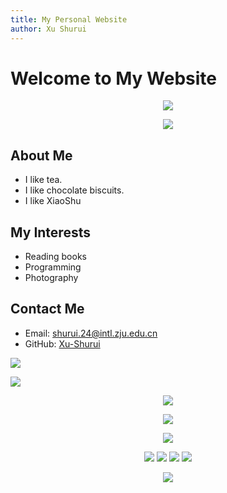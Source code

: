 ```yaml
---
title: My Personal Website
author: Xu Shurui
---
```


# Welcome to My Website

<p align="center">
<img src="https://capsule-render.vercel.app/api?type=waving&color=timeGradient&height=300&&section=header&text=HI%20THERE!&fontSize=90&fontAlign=50&fontAlignY=30&desc=I%20am%20Xu%20Shurui!&descAlign=50&descSize=30&descAlignY=60&animation=twinkling" />
</p>

<p align="center">
<img src="https://readme-typing-svg.demolab.com?font=Orbitron&size=25&pause=1000&center=true&vCenter=true&random=false&width=600&lines=Welcome+to+my+GitHub+profile+page!;I+am+obsessed+with+programming!" />
</p>

## About Me

- I like tea.
- I like chocolate biscuits.
- I like XiaoShu

## My Interests

- Reading books
- Programming
- Photography

## Contact Me

- Email: shurui.24@intl.zju.edu.cn
- GitHub: [Xu-Shurui](https://github.com/Xu-Shurui)


![](c:\Users\21507\Desktop\生物信息学\IBI1\notes\IBI_12024-2025\IBI1_2024-25\Practical3\Xu-Shurui.github.io\image\2.png)


![](c:\Users\21507\Desktop\生物信息学\IBI1\notes\IBI_12024-2025\IBI1_2024-25\Practical3\Xu-Shurui.github.io\image\1.png)


<p align="center">
<img src="https://github-readme-stats.vercel.app/api/wakatime?username=Xu-Shurui&theme=transparent&hide_border=true&layout=compact&langs_count=22" />
</p>

<p align="center">
<img src="https://github-readme-stats.vercel.app/api/top-langs/?username=Xu-Shurui&theme=transparent&hide_border=true&layout=donut-vertical&langs_count=6" />
</p>

<p align="center">
<img src="https://skillicons.dev/icons?i=py,c,cpp,cs,java,html,css,js,ts,md,matlab&theme=light" />
</p>

<p align="center">
<a href="https://github.com/Xu-Shurui"><img src="https://img.shields.io/badge/GitHub-Xu-Shurui-blue?logo=github" /></a>
<a href="https://yourblog.com"><img src="https://img.shields.io/badge/Blog-yourblog-red?logo=medium" /></a>
<img src="https://img.shields.io/badge/QQ-yourqq-green?logo=tencentqq" />
<img src="https://komarev.com/ghpvc/?username=Xu-Shurui&abbreviated=true&color=yellow" />
</p>

<p align="center">
<img src="https://capsule-render.vercel.app/api?type=waving&color=timeGradient&height=300&&section=footer&text=THE%20END!&fontSize=90&fontAlign=50&fontAlignY=70&desc=Hope%20your%20program%20is%20bug-free!&descAlign=50&descSize=30&descAlignY=40&animation=twinkling" />
</p>
